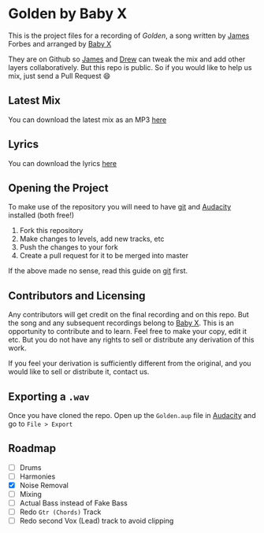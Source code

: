 # Golden by Baby X

This is the project files for a recording of _Golden_, a song written by [James][] Forbes and arranged by [Baby X][]

They are on Github so [James][] and [Drew][] can tweak the mix and add other layers collaboratively.  But this repo is public.
So if you would like to help us mix, just send a Pull Request :smile: 


Latest Mix
----------

You can download the latest mix as an MP3 [here](http://babyx.github.io/Mixes/Golden.mp3)

Lyrics
------

You can download the lyrics [here](https://raw.githubusercontent.com/BabyX/lyrics/master/Golden.txt)


Opening the Project
-------------------

To make use of the repository you will need to have [git][] and [Audacity][] installed (both free!)

1. Fork this repository
2. Make changes to levels, add new tracks, etc
3. Push the changes to your fork
4. Create a pull request for it to be merged into master

If the above made no sense, read this guide on [git][] first.

Contributors and Licensing
--------------------------

Any contributors will get credit on the final recording and on this repo.  But the song and any subsequent recordings 
belong to [Baby X][].  This is an opportunity to contribute and to learn.  Feel free to make your copy, edit it etc. 
But you do not have any rights to sell or distribute any derivation of this work.

If you feel your derivation is sufficiently different from the original, and you would like to sell or distribute it, 
contact us.

Exporting a `.wav`
-----------------

Once you have cloned the repo.  Open up the `Golden.aup` file in [Audacity][] and go to `File > Export`

[James]: https://twitter.com/james_a_forbes  "James Forbes"
[Drew]: https://twitter.com/JimBombony  "Drew Courtney"
[Baby X]: http://baby-x.com
[git]: http://rogerdudler.github.io/git-guide/ "Like Dropbox but a billion times better!"
[Audacity]: http://audacity.sourceforge.net/download/ "Recordng Software"


Roadmap
-------

- [ ] Drums
- [ ] Harmonies
- [X] Noise Removal
- [ ] Mixing
- [ ] Actual Bass instead of Fake Bass
- [ ] Redo `Gtr (Chords)` Track
- [ ] Redo second Vox (Lead) track to avoid clipping
